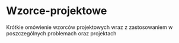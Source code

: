 # Wzorce-projektowe
Krótkie omówienie wzorców projektowych wraz z zastosowaniem w poszczególnych problemach oraz projektach
